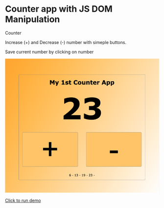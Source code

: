 # Counter app with JS DOM Manipulation

Counter

Increase (+) and Decrease (-) number with simeple buttons.

Save current number by clicking on number

![Counter App](./Screen%20Shot%202022-06-20%20at%209.12.47%20PM.png)

[Click to run demo](https://counterapp-46f69.web.app)

